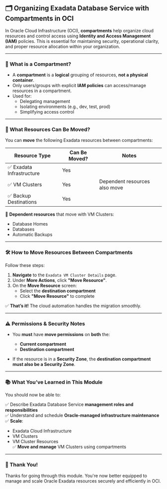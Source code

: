 ## 🗂️ Organizing Exadata Database Service with Compartments in OCI

In Oracle Cloud Infrastructure (OCI), **compartments** help organize cloud resources and control access using **Identity and Access Management (IAM)** policies. This is essential for maintaining security, operational clarity, and proper resource allocation within your organization.

---

### 🧩 What is a Compartment?

- A **compartment** is a **logical** grouping of resources, **not a physical container**.
- Only users/groups with explicit **IAM policies** can access/manage resources in a compartment.
- Used for:
  - Delegating management
  - Isolating environments (e.g., dev, test, prod)
  - Simplifying access control

---

### 🔁 What Resources Can Be Moved?

You can **move** the following Exadata resources between compartments:

| Resource Type             | Can Be Moved? | Notes |
|---------------------------|---------------|-------|
| ✅ Exadata Infrastructure | Yes           |       |
| ✅ VM Clusters             | Yes           | Dependent resources also move |
| ✅ Backup Destinations     | Yes           |       |

🧷 **Dependent resources** that move with VM Clusters:
- Database Homes
- Databases
- Automatic Backups

---

### 🛠️ How to Move Resources Between Compartments

Follow these steps:

1. **Navigate** to the `Exadata VM Cluster Details` page.
2. Under **More Actions**, click **"Move Resource"**.
3. On the **Move Resource** screen:
   - Select the **destination compartment**
   - Click **"Move Resource"** to complete

✅ **That’s it!** The cloud automation handles the migration smoothly.

---

### ⚠️ Permissions & Security Notes

- You **must** have **move permissions** on **both** the:
  - **Current compartment**
  - **Destination compartment**

- If the resource is in a **Security Zone**, the **destination compartment must also be a Security Zone**.

---

### 📚 What You’ve Learned in This Module

You should now be able to:

✅ Describe Exadata Database Service **management roles and responsibilities**  
✅ Understand and schedule **Oracle-managed infrastructure maintenance**  
✅ **Scale**:
  - Exadata Cloud Infrastructure
  - VM Clusters
  - VM Cluster Resources  
✅ **Move and manage** VM Clusters using compartments

---

### 🙏 Thank You!
Thanks for going through this module. You're now better equipped to manage and scale Oracle Exadata resources securely and efficiently in OCI.
